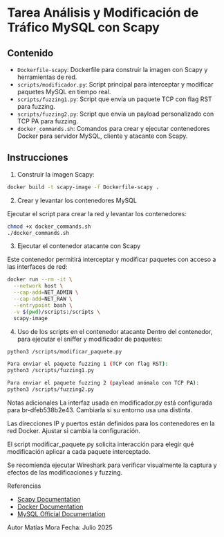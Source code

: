 # Tarea Análisis y Modificación de Tráfico MySQL con Scapy

## Contenido
- `Dockerfile-scapy`: Dockerfile para construir la imagen con Scapy y herramientas de red.
- `scripts/modificador.py`: Script principal para interceptar y modificar paquetes MySQL en tiempo real.
- `scripts/fuzzing1.py`: Script que envía un paquete TCP con flag RST para fuzzing.
- `scripts/fuzzing2.py`: Script que envía un payload personalizado con TCP PA para fuzzing.
- `docker_commands.sh`: Comandos para crear y ejecutar contenedores Docker para servidor MySQL, cliente y atacante con Scapy.

## Instrucciones

1. Construir la imagen Scapy:

```bash
docker build -t scapy-image -f Dockerfile-scapy .
```
2. Crear y levantar los contenedores MySQL

Ejecutar el script para crear la red y levantar los contenedores:

```bash
chmod +x docker_commands.sh
./docker_commands.sh 
```

3. Ejecutar el contenedor atacante con Scapy

Este contenedor permitirá interceptar y modificar paquetes con acceso a las interfaces de red:

```bash
docker run --rm -it \
  --network host \
  --cap-add=NET_ADMIN \
  --cap-add=NET_RAW \
  --entrypoint bash \
  -v $(pwd)/scripts:/scripts \
  scapy-image
  ```

4. Uso de los scripts en el contenedor atacante
Dentro del contenedor, para ejecutar el sniffer y modificador de paquetes:

```bash
python3 /scripts/modificar_paquete.py

Para enviar el paquete fuzzing 1 (TCP con flag RST):
python3 /scripts/fuzzing1.py

Para enviar el paquete fuzzing 2 (payload anómalo con TCP PA):
python3 /scripts/fuzzing2.py
```

Notas adicionales
La interfaz usada en modificador.py está configurada para br-dfeb538b2e43. Cambiarla si su entorno usa una distinta.

Las direcciones IP y puertos están definidos para los contenedores en la red Docker. Ajustar si cambia la configuración.

El script modificar_paquete.py solicita interacción para elegir qué modificación aplicar a cada paquete interceptado.

Se recomienda ejecutar Wireshark para verificar visualmente la captura y efectos de las modificaciones y fuzzing.


Referencias

- [Scapy Documentation](https://scapy.readthedocs.io/en/latest/)
- [Docker Documentation](https://docs.docker.com/)
- [MySQL Official Documentation](https://dev.mysql.com/doc/)

Autor
Matías Mora
Fecha: Julio 2025
